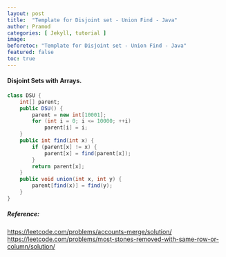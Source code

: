 ```yaml
---
layout: post
title:  "Template for Disjoint set - Union Find - Java"
author: Pramod
categories: [ Jekyll, tutorial ]
image: 
beforetoc: "Template for Disjoint set - Union Find - Java"
featured: false
toc: true
---
```


#### Disjoint Sets with Arrays. 
 
```java
class DSU {
    int[] parent;
    public DSU() {
        parent = new int[10001];
        for (int i = 0; i <= 10000; ++i)
            parent[i] = i;
    }
    public int find(int x) {
        if (parent[x] != x) {
            parent[x] = find(parent[x]);
        }
        return parent[x];
    }
    public void union(int x, int y) {
        parent[find(x)] = find(y);
    }
}

``` 

##### Reference: 

https://leetcode.com/problems/accounts-merge/solution/
https://leetcode.com/problems/most-stones-removed-with-same-row-or-column/solution/
